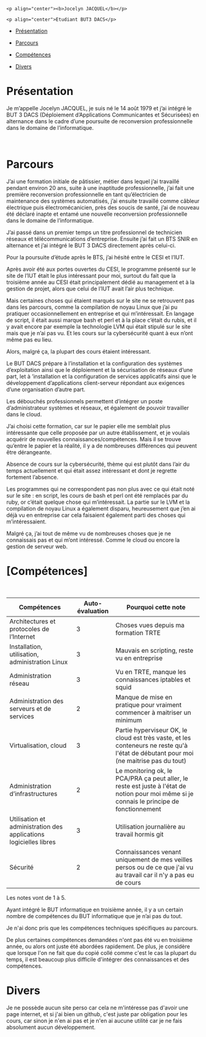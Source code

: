   <div> 

    <p align="center"><b>Jocelyn JACQUEL</b></p> 

    <p align="center">Etudiant BUT3 DACS</p> 

  </div> 

</div> 

  

<div class="no-site no-print"> 

  

  

- [Présentation](#présentation) 

- [Parcours](#parcours) 

- [Compétences](#compétences) 

- [Divers](#divers) 

  

  

</div> 

  

<div class="no-print"> 

  

#  Présentation 

  

</div> 

  

Je m’appelle Jocelyn JACQUEL, je suis né le 14 août 1979 et j’ai intégré le BUT 3 DACS (Déploiement d’Applications Communicantes et Sécurisées) en alternance dans le cadre d’une poursuite de reconversion professionnelle dans le domaine de l’informatique.  

  

<div class="only-print horizontal-line"></div> 

<br class="only-print"> 

  

#  Parcours 

  

J’ai une formation initiale de pâtissier, métier dans lequel j’ai travaillé pendant environ 20 ans, suite à une inaptitude professionnelle, j’ai fait une première reconversion professionnelle en tant qu’électricien de maintenance des systèmes automatisés, j’ai ensuite travaillé comme câbleur électrique puis électromécanicien, près des soucis de santé, j’ai de nouveau été déclaré inapte et entamé une nouvelle reconversion professionnelle dans le domaine de l’informatique. 

J’ai passé dans un premier temps un titre professionnel de technicien réseaux et télécommunications d’entreprise. Ensuite j’ai fait un BTS SNIR en alternance et j’ai intégré le BUT 3 DACS directement après celui-ci. 

Pour la poursuite d’étude après le BTS, j’ai hésité entre le CESI et l’IUT. 

Après avoir été aux portes ouvertes du CESI, le programme présenté sur le site de l’IUT était le plus intéressant pour moi, surtout du fait que la troisième année au CESI était principalement dédié au management et à la gestion de projet, alors que celui de l’IUT avait l’air plus technique. 

Mais certaines choses qui étaient marqués sur le site ne se retrouvent pas dans les parcours, comme la compilation de noyau Linux que j’ai pu pratiquer occasionnellement en entreprise et qui m’intéressait. En langage de script, il était aussi marque bash et perl et à la place c’était du rubis, et il y avait encore par exemple la technologie LVM qui était stipulé sur le site mais que je n’ai pas vu. Et les cours sur la cybersécurité quant à eux n’ont même pas eu lieu. 

Alors, malgré ça, la plupart des cours étaient intéressant. 

  

Le BUT DACS prépare à l’installation et la configuration des systèmes d’exploitation ainsi que le déploiement et la sécurisation de réseaux d’une part, let à ’installation et la configuration de services applicatifs ainsi que le développement d’applications client-serveur répondant aux exigences d’une organisation d’autre part. 

Les débouchés professionnels permettent d’intégrer un poste d’administrateur systèmes et réseaux, et également de pouvoir travailler dans le cloud. 

J’ai choisi cette formation, car sur le papier elle me semblait plus intéressante que celle proposée par un autre établissement, et je voulais acquérir de nouvelles connaissances/compétences. Mais il se trouve qu’entre le papier et la réalité, il y a de nombreuses différences qui peuvent être dérangeante. 

Absence de cours sur la cybersécurité, thème qui est plutôt dans l’air du temps actuellement et qui était assez intéressant et dont je regrette fortement l’absence. 

Les programmes qui ne correspondent pas non plus avec ce qui était noté sur le site : en script, les cours de bash et perl ont été remplacés par du ruby, or c’était quelque chose qui m’intéressait. La partie sur le LVM et la compilation de noyau Linux a également disparu, heureusement que j’en ai déjà vu en entreprise car cela faisaient également parti des choses qui m’intéressaient. 

Malgré ça, j’ai tout de même vu de nombreuses choses que je ne connaissais pas et qui m’ont intéressé. Comme le cloud ou encore la gestion de serveur web. 

  

#  [Compétences] 

  

  

  

<br class="only-print"> 

  

| Compétences                                                       | Auto-évaluation        | Pourquoi cette note | 
| ----------------------------------------------------------------- | ---------------------- | ------------------- | 
| Architectures et protocoles de l’Internet                         | 3                 | Choses vues depuis ma formation TRTE            | 
| Installation, utilisation, administration Linux                   | 3         | Mauvais en scripting, reste vu en entreprise  | 
| Administration réseau                                             | 3             | Vu en TRTE, manque les connaissances iptables et squid            | 
| Administration des serveurs et de services                        | 2              | Manque de mise en pratique pour vraiment commencer à maitriser un minimum         | 
| Virtualisation, cloud                                             | 3               | Partie hyperviseur OK, le cloud est très vaste, et les conteneurs ne reste qu'à l'état de débutant pour moi (ne maitrise pas du tout)          | 
| Administration d’infrastructures                                  | 2 | Le monitoring ok, le PCA/PRA ça peut aller, le reste est juste à l'état de notion pour moi même si je connais le principe de fonctionnement         | 
| Utilisation et administration des applications logicielles libres | 3 | Utilisation journalière au travail hormis git          | 
| Sécurité                                                          | 2                 | Connaissances venant uniquement de mes veilles persos ou de ce que j'ai vu au travail car il n'y a pas eu de cours   |  

  

Les notes vont de 1 à 5. 

  

Ayant intégré le BUT informatique en troisième année, il y a un certain nombre de compétences du BUT informatique que je n’ai pas du tout. 

Je n'ai donc pris que les compétences techniques spécifiques au parcours. 

De plus certaines compétences demandées n'ont pas été vu en troisième année, ou alors ont juste été abordées rapidement. De plus, je considère que lorsque l'on ne fait que du copié collé comme c'est le cas la plupart du temps, il est beaucoup plus difficile d'intégrer des connaissances et des compétences. 

  

  

<div class="page-break"></div> 

<div class="no-print"> 

  

# Divers 

  

Je ne possède aucun site perso car cela ne m'intéresse pas d'avoir une page internet, et si j'ai bien un github, c'est juste par obligation pour les cours, car sinon je n'en ai pas et je n'en ai aucune utilité car je ne fais absolument aucun développement. 

 
